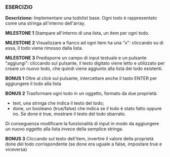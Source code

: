 ### ESERCIZIO
**Descrizione:**
Implementare una todolist base. Ogni todo è rappresentato come una stringa all'interno dell'array.

**MILESTONE 1**
Stampare all'interno di una lista, un item per ogni todo.

**MILESTONE 2**
Visualizzare a fianco ad ogni item ha una "x": cliccando su di essa, il todo viene rimosso dalla lista.

**MILESTONE 3**
Predisporre un campo di input testuale e un pulsante "aggiungi": cliccando sul pulsante, il testo digitato viene letto e utilizzato per creare un nuovo todo, che quindi viene aggiunto alla lista dei todo esistenti.

**BONUS 1**
Oltre al click sul pulsante, intercettare anche il tasto ENTER per aggiungere il todo alla lista

**BONUS 2**
Trasformare ogni todo in un oggetto, formato da due proprietà:
- text, una stringa che indica il testo del todo;
- done, un booleano (true/false) che indica se il todo è stato fatto oppure no. Se done è true, mostrare il testo del todo sbarrato.

Di conseguenza modificare la funzionalità di input in modo da aggiungere un nuovo oggetto alla lista invece della semplice stringa.

**BONUS 3**
Cliccando sul testo dell'item, invertire il valore della proprietà done del todo corrispondente (se done era uguale a false, impostare true e viceversa)